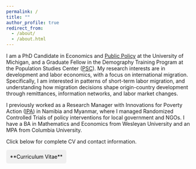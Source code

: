 ```yaml
---
permalink: /
title: ""
author_profile: true
redirect_from: 
  - /about/
  - /about.html
---
```


I am a PhD Candidate in Economics and [Public Policy](https://fordschool.umich.edu/phd) at the University of Michigan, and a Graduate Fellow in the Demography Training Program at the Population Studies Center ([PSC](https://psc.isr.umich.edu/)). My research interests are in development and labor economics, with a focus on international migration. Specifically, I am interested in patterns of short-term labor migration, and understanding how migration decisions shape origin-country development through remittances, information networks, and labor market changes.

I previously worked as a Research Manager with Innovations for Poverty Action ([IPA](https://poverty-action.org/)) in Namibia and Myanmar, where I managed Randomized Controlled Trials of policy interventions for local government and NGOs. I have a BA in Mathematics and Economics from Wesleyan University and an MPA from Columbia University.

Click below for complete CV and contact information.

<style>
  .custom-link {
    background-color: #f0f0f0; /* Light gray */
    padding: 10px;
    display: inline-block;
    text-decoration: none !important;
    color: black;
    border-radius: 5px;
    transition: background-color 0.3s; /* Smooth transition for background color */
  }
  .custom-link:hover {
    background-color: #d0d0d0; /* Darker shade of gray */
  }
</style>

<a href="https://alexanderfertig.github.io/files/afertig_cv.pdf" class="custom-link">
    <i class="fa fa-file-alt"></i> **Curriculum Vitae**
</a>